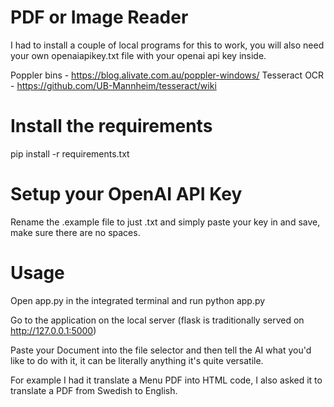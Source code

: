 # PDF or Image Reader

I had to install a couple of local programs for this to work, you will also need your own openaiapikey.txt file with your openai api key inside.

Poppler bins - https://blog.alivate.com.au/poppler-windows/
Tesseract OCR - https://github.com/UB-Mannheim/tesseract/wiki

# Install the requirements
pip install -r requirements.txt

# Setup your OpenAI API Key

Rename the .example file to just .txt and simply paste your key in and save, make sure there are no spaces.

# Usage

Open app.py in the integrated terminal and run python app.py

Go to the application on the local server (flask is traditionally served on http://127.0.0.1:5000)

Paste your Document into the file selector and then tell the AI what you'd like to do with it, it can be literally anything it's quite versatile.

For example I had it translate a Menu PDF into HTML code, I also asked it to translate a PDF from Swedish to English.